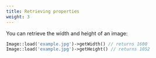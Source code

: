 ```yaml
---
title: Retrieving properties
weight: 3
---
```


You can retrieve the width and height of an image:

```php
Image::load('example.jpg')->getWidth() // returns 1600
Image::load('example.jpg')->getHeight() // returns 1052
```